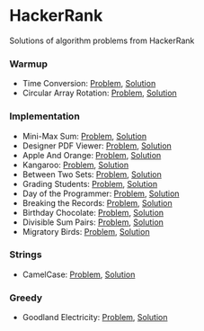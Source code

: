 # HackerRank
Solutions of algorithm problems from HackerRank

### Warmup

- Time Conversion: [Problem](https://www.hackerrank.com/challenges/time-conversion), [Solution](https://github.com/burakkal/HackerRank/blob/master/src/main/java/com/burakkal/hackerrank/algorithms/warmup/TimeConversion.java)
- Circular Array Rotation: [Problem](https://www.hackerrank.com/challenges/circular-array-rotation), [Solution](https://github.com/burakkal/HackerRank/blob/master/src/main/java/com/burakkal/hackerrank/algorithms/warmup/CircularArrayRotation.java)

### Implementation

- Mini-Max Sum: [Problem](https://www.hackerrank.com/challenges/mini-max-sum), [Solution](https://github.com/burakkal/HackerRank/blob/master/src/main/java/com/burakkal/hackerrank/algorithms/implementation/MiniMaxSum.java)
- Designer PDF Viewer: [Problem](https://www.hackerrank.com/challenges/designer-pdf-viewer), [Solution](https://github.com/burakkal/HackerRank/blob/master/src/main/java/com/burakkal/hackerrank/algorithms/implementation/DesignerPdfViewer.java)
- Apple And Orange: [Problem](https://www.hackerrank.com/challenges/apple-and-orange), [Solution](https://github.com/burakkal/HackerRank/blob/master/src/main/java/com/burakkal/hackerrank/algorithms/implementation/AppleAndOrange.java)
- Kangaroo: [Problem](https://www.hackerrank.com/challenges/kangaroo), [Solution](https://github.com/burakkal/HackerRank/blob/master/src/main/java/com/burakkal/hackerrank/algorithms/implementation/Kangaroo.java)
- Between Two Sets: [Problem](https://www.hackerrank.com/challenges/between-two-sets), [Solution](https://github.com/burakkal/HackerRank/blob/master/src/main/java/com/burakkal/hackerrank/algorithms/implementation/BetweenTwoSets.java)
- Grading Students: [Problem](https://www.hackerrank.com/challenges/grading), [Solution](https://github.com/burakkal/HackerRank/blob/master/src/main/java/com/burakkal/hackerrank/algorithms/implementation/GradingStudents.java)
- Day of the Programmer: [Problem](https://www.hackerrank.com/challenges/day-of-the-programmer), [Solution](https://github.com/burakkal/HackerRank/blob/master/src/main/java/com/burakkal/hackerrank/algorithms/implementation/DayOfTheProgrammer.java)
- Breaking the Records: [Problem](https://www.hackerrank.com/challenges/breaking-best-and-worst-records), [Solution](https://github.com/burakkal/HackerRank/blob/master/src/main/java/com/burakkal/hackerrank/algorithms/implementation/BreakingTheRecords.java)
- Birthday Chocolate: [Problem](https://www.hackerrank.com/challenges/the-birthday-bar), [Solution](https://github.com/burakkal/HackerRank/blob/master/src/main/java/com/burakkal/hackerrank/algorithms/implementation/BirthdayChocolate.java)
- Divisible Sum Pairs: [Problem](https://www.hackerrank.com/challenges/divisible-sum-pairs), [Solution](https://github.com/burakkal/HackerRank/blob/master/src/main/java/com/burakkal/hackerrank/algorithms/implementation/DivisibleSumPairs.java)
- Migratory Birds: [Problem](https://www.hackerrank.com/challenges/migratory-birds), [Solution](https://github.com/burakkal/HackerRank/blob/master/src/main/java/com/burakkal/hackerrank/algorithms/implementation/MigratoryBirds.java)

### Strings

- CamelCase: [Problem](https://www.hackerrank.com/challenges/camelcase), [Solution](https://github.com/burakkal/HackerRank/blob/master/src/main/java/com/burakkal/hackerrank/algorithms/strings/CamelCase.java)

### Greedy

- Goodland Electricity: [Problem](https://www.hackerrank.com/challenges/pylons), [Solution](https://github.com/burakkal/HackerRank/blob/master/src/main/java/com/burakkal/hackerrank/algorithms/greedy/GoodlandElectricity.java)
